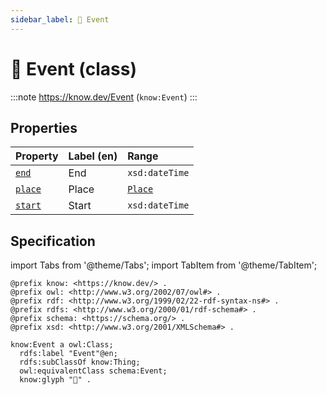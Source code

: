 ```yaml
---
sidebar_label: 📅 Event
---
```


# 📅 Event (class)

:::note
https://know.dev/Event
(`know:Event`)
:::

## Properties

| Property          | Label (en)     | Range                    |
| :---------------- | :------------- | :----------------------- |
| [`end`]           | End            | `xsd:dateTime`           |
| [`place`]         | Place          | [`Place`]                |
| [`start`]         | Start          | `xsd:dateTime`           |

## Specification

import Tabs from '@theme/Tabs';
import TabItem from '@theme/TabItem';

<Tabs>
<TabItem value="turtle" label="Turtle">

```turtle
@prefix know: <https://know.dev/> .
@prefix owl: <http://www.w3.org/2002/07/owl#> .
@prefix rdf: <http://www.w3.org/1999/02/22-rdf-syntax-ns#> .
@prefix rdfs: <http://www.w3.org/2000/01/rdf-schema#> .
@prefix schema: <https://schema.org/> .
@prefix xsd: <http://www.w3.org/2001/XMLSchema#> .

know:Event a owl:Class;
  rdfs:label "Event"@en;
  rdfs:subClassOf know:Thing;
  owl:equivalentClass schema:Event;
  know:glyph "📅" .

```

</TabItem>
</Tabs>

[`Event`]: /Event
[`Place`]: /Place
[`end`]: /end
[`place`]: /place
[`start`]: /start
